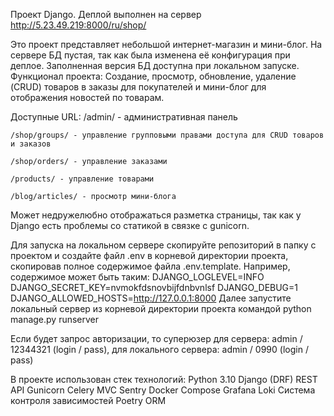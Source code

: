 Проект Django.
Деплой выполнен на сервер http://5.23.49.219:8000/ru/shop/

Это проект представляет небольшой интернет-магазин и мини-блог. На сервере БД пустая, так как была изменена её конфигурация при деплое. Заполненная версия БД доступна при локальном запуске. Функционал проекта:
Создание, просмотр, обновление, удаление (CRUD) товаров в заказы для покупателей и мини-блог для отображения новостей по товарам.

Доступные URL:
    /admin/ - административная панель

    /shop/groups/ - управление групповыми правами доступа для CRUD товаров и заказов

    /shop/orders/ - управление заказами

    /products/ - управление товарами

    /blog/articles/ - просмотр мини-блога

Может недружелюбно отображаться разметка страницы, так как у Django есть проблемы со статикой в связке с gunicorn. 

Для запуска на локальном сервере скопируйте репозиторий в папку с проектом и создайте файл .env в корневой директории проекта, скопировав полное содержимое файла .env.template. Например, содержимое может быть таким: DJANGO_LOGLEVEL=INFO
DJANGO_SECRET_KEY=nvmokfdsnovbijfdnbvnlsf
DJANGO_DEBUG=1
DJANGO_ALLOWED_HOSTS=http://127.0.0.1:8000
Далее запустите локальный сервер из корневой директории проекта командой python manage.py runserver

Если будет запрос авторизации, то суперюзер для сервера: admin / 12344321 (login / pass), для локального сервера: admin / 0990 (login / pass)

В проекте использован стек технологий:
Python 3.10
Django (DRF)
REST API
Gunicorn
Celery
MVC
Sentry
Docker Compose
Grafana Loki
Система контроля зависимостей Poetry
ORM



